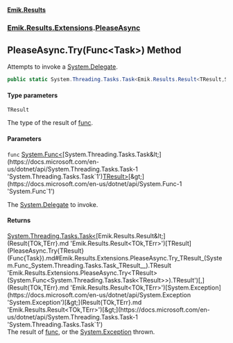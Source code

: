 #### [Emik.Results](index.md 'index')
### [Emik.Results.Extensions](Emik.Results.Extensions.md 'Emik.Results.Extensions').[PleaseAsync](PleaseAsync.md 'Emik.Results.Extensions.PleaseAsync')

## PleaseAsync.Try<TResult>(Func<Task<TResult>>) Method

Attempts to invoke a [System.Delegate](https://docs.microsoft.com/en-us/dotnet/api/System.Delegate 'System.Delegate').

```csharp
public static System.Threading.Tasks.Task<Emik.Results.Result<TResult,System.Exception>> Try<TResult>(System.Func<System.Threading.Tasks.Task<TResult>> func);
```
#### Type parameters

<a name='Emik.Results.Extensions.PleaseAsync.Try_TResult_(System.Func_System.Threading.Tasks.Task_TResult__).TResult'></a>

`TResult`

The type of the result of [func](PleaseAsync.Try{TResult}(Func{Task}).md#Emik.Results.Extensions.PleaseAsync.Try_TResult_(System.Func_System.Threading.Tasks.Task_TResult__).func 'Emik.Results.Extensions.PleaseAsync.Try<TResult>(System.Func<System.Threading.Tasks.Task<TResult>>).func').
#### Parameters

<a name='Emik.Results.Extensions.PleaseAsync.Try_TResult_(System.Func_System.Threading.Tasks.Task_TResult__).func'></a>

`func` [System.Func&lt;](https://docs.microsoft.com/en-us/dotnet/api/System.Func-1 'System.Func`1')[System.Threading.Tasks.Task&lt;](https://docs.microsoft.com/en-us/dotnet/api/System.Threading.Tasks.Task-1 'System.Threading.Tasks.Task`1')[TResult](PleaseAsync.Try{TResult}(Func{Task}).md#Emik.Results.Extensions.PleaseAsync.Try_TResult_(System.Func_System.Threading.Tasks.Task_TResult__).TResult 'Emik.Results.Extensions.PleaseAsync.Try<TResult>(System.Func<System.Threading.Tasks.Task<TResult>>).TResult')[&gt;](https://docs.microsoft.com/en-us/dotnet/api/System.Threading.Tasks.Task-1 'System.Threading.Tasks.Task`1')[&gt;](https://docs.microsoft.com/en-us/dotnet/api/System.Func-1 'System.Func`1')

The [System.Delegate](https://docs.microsoft.com/en-us/dotnet/api/System.Delegate 'System.Delegate') to invoke.

#### Returns
[System.Threading.Tasks.Task&lt;](https://docs.microsoft.com/en-us/dotnet/api/System.Threading.Tasks.Task-1 'System.Threading.Tasks.Task`1')[Emik.Results.Result&lt;](Result{TOk,TErr}.md 'Emik.Results.Result<TOk,TErr>')[TResult](PleaseAsync.Try{TResult}(Func{Task}).md#Emik.Results.Extensions.PleaseAsync.Try_TResult_(System.Func_System.Threading.Tasks.Task_TResult__).TResult 'Emik.Results.Extensions.PleaseAsync.Try<TResult>(System.Func<System.Threading.Tasks.Task<TResult>>).TResult')[,](Result{TOk,TErr}.md 'Emik.Results.Result<TOk,TErr>')[System.Exception](https://docs.microsoft.com/en-us/dotnet/api/System.Exception 'System.Exception')[&gt;](Result{TOk,TErr}.md 'Emik.Results.Result<TOk,TErr>')[&gt;](https://docs.microsoft.com/en-us/dotnet/api/System.Threading.Tasks.Task-1 'System.Threading.Tasks.Task`1')  
The result of [func](PleaseAsync.Try{TResult}(Func{Task}).md#Emik.Results.Extensions.PleaseAsync.Try_TResult_(System.Func_System.Threading.Tasks.Task_TResult__).func 'Emik.Results.Extensions.PleaseAsync.Try<TResult>(System.Func<System.Threading.Tasks.Task<TResult>>).func'), or the [System.Exception](https://docs.microsoft.com/en-us/dotnet/api/System.Exception 'System.Exception') thrown.